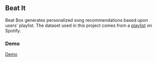 ## Beat It

Beat Box generates personalized song recommendations based upon users' playlist. The dataset used in this project comes from a [playlist]( https://open.spotify.com/playlist/1G8IpkZKobrIlXcVPoSIuf?si=f11fb54e99334cd9 ) on Spotify.

### Demo 

[Demo](demo.gif)
